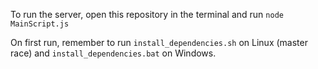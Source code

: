 To run the server, open this repository in the terminal and run `node MainScript.js`

On first run, remember to run `install_dependencies.sh` on Linux (master race) and `install_dependencies.bat` on Windows.